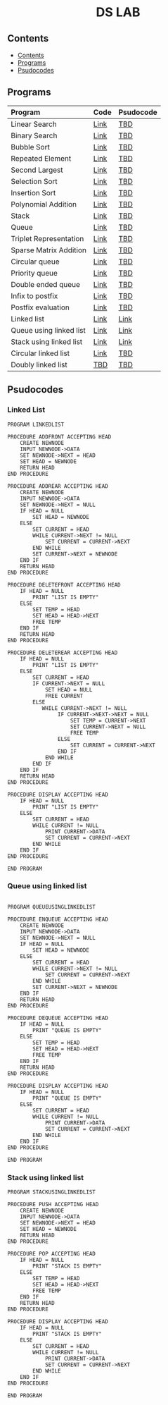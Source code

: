 <h1 align="center">DS LAB</h1>

## Contents
- [Contents](#contents)
- [Programs](#programs)
- [Psudocodes](#psudocodes)

## Programs
| Program | Code | Psudocode |
| :--- | :--- | :--- |
| Linear Search | [Link](https://github.com/csc-mec/DS_LAB/blob/main/linear_search.c) | [TBD](#linear-search) |
| Binary Search | [Link](https://github.com/csc-mec/DS_LAB/blob/main/binary_search.c) | [TBD](#binary-search) |
| Bubble Sort | [Link](https://github.com/csc-mec/DS_LAB/blob/main/bubble_sort.c) | [TBD](#bubble-sort) |
| Repeated Element | [Link](https://github.com/csc-mec/DS_LAB/blob/main/RepeatedElement.c) | [TBD](#repeated-element) |
| Second Largest | [Link](https://github.com/csc-mec/DS_LAB/blob/main/SecondLargest.c) | [TBD](#second-largest) |
| Selection Sort | [Link](https://github.com/csc-mec/DS_LAB/blob/main/selection_sort.c) | [TBD](#selection-sort) |
| Insertion Sort | [Link](https://github.com/csc-mec/DS_LAB/blob/main/InsertionSort.c)| [TBD](#insertion-sort) |
| Polynomial Addition | [Link](https://github.com/csc-mec/DS_LAB/blob/main/polynomial_add.c) | [TBD](#polynomial-addition) |
| Stack | [Link](https://github.com/csc-mec/DS_LAB/blob/main/stack.c) | [TBD](#stack) |
| Queue | [Link](https://github.com/csc-mec/DS_LAB/blob/main/queue.c) | [TBD](#queue) |
| Triplet Representation | [Link](https://github.com/csc-mec/DS_LAB/blob/main/SparseMatrix.c) | [TBD](#triplet-representation) |
| Sparse Matrix Addition | [Link](https://github.com/csc-mec/DS_LAB/blob/main/SparseMatrixAddition.c) | [TBD](#sparse-matrix-addition) |
| Circular queue | [Link](https://github.com/csc-mec/DS_LAB/blob/main/CircularQueue.c) | [TBD](#circular-queue) |
| Priority queue | [Link](https://github.com/csc-mec/DS_LAB/blob/main/PriorityQueue.c) | [TBD](#priority-queue) |
| Double ended queue | [Link](https://github.com/csc-mec/DS_LAB/blob/main/DoubleEndedQueue.c) | [TBD](#double-ended-queue) |
| Infix to postfix | [Link](https://github.com/csc-mec/DS_LAB/blob/main/Infix_to_Postfix.c) | [TBD](#infix-to-postfix) |
| Postfix evaluation | [Link](https://github.com/csc-mec/DS_LAB/blob/main/PostfixEvaluation.c) | [TBD](#postfix-evaluation) |
| Linked list | [Link](https://github.com/csc-mec/DS_LAB/blob/main/Linked_List_All.c) | [Link](#linked-list) |
| Queue using linked list | [Link](https://github.com/csc-mec/DS_LAB/blob/main/queue_using_linked_list.c) | [Link](#queue-using-linked-list) |
| Stack using linked list | [Link](https://github.com/csc-mec/DS_LAB/blob/main/StackLinkedList.c) | [Link](#stack-using-linked-list) |
| Circular linked list | [Link](https://github.com/csc-mec/DS_LAB/blob/main/CircularLinkedList.c) | [TBD](#circular-linked-list) |
| Doubly linked list | [TBD]() | [TBD](#doubly-linked-list) |


## Psudocodes

### Linked List
```psudocode
PROGRAM LINKEDLIST

PROCEDURE ADDFRONT ACCEPTING HEAD
    CREATE NEWNODE
    INPUT NEWNODE->DATA
    SET NEWNODE->NEXT = HEAD
    SET HEAD = NEWNODE
    RETURN HEAD
END PROCEDURE

PROCEDURE ADDREAR ACCEPTING HEAD
    CREATE NEWNODE
    INPUT NEWNODE->DATA
    SET NEWNODE->NEXT = NULL
    IF HEAD = NULL
        SET HEAD = NEWNODE
    ELSE
        SET CURRENT = HEAD
        WHILE CURRENT->NEXT != NULL
            SET CURRENT = CURRENT->NEXT
        END WHILE
        SET CURRENT->NEXT = NEWNODE
    END IF
    RETURN HEAD
END PROCEDURE

PROCEDURE DELETEFRONT ACCEPTING HEAD
    IF HEAD = NULL
        PRINT "LIST IS EMPTY"
    ELSE
        SET TEMP = HEAD
        SET HEAD = HEAD->NEXT
        FREE TEMP
    END IF
    RETURN HEAD
END PROCEDURE

PROCEDURE DELETEREAR ACCEPTING HEAD
    IF HEAD = NULL
        PRINT "LIST IS EMPTY"
    ELSE
        SET CURRENT = HEAD
        IF CURRENT->NEXT = NULL
            SET HEAD = NULL
            FREE CURRENT
        ELSE
           WHILE CURRENT->NEXT != NULL
                IF CURRENT->NEXT->NEXT = NULL
                    SET TEMP = CURRENT->NEXT
                    SET CURRENT->NEXT = NULL
                    FREE TEMP
                ELSE
                    SET CURRENT = CURRENT->NEXT
                END IF
            END WHILE
        END IF
    END IF
    RETURN HEAD
END PROCEDURE

PROCEDURE DISPLAY ACCEPTING HEAD
    IF HEAD = NULL
        PRINT "LIST IS EMPTY"
    ELSE
        SET CURRENT = HEAD
        WHILE CURRENT != NULL
            PRINT CURRENT->DATA
            SET CURRENT = CURRENT->NEXT
        END WHILE
    END IF
END PROCEDURE

END PROGRAM
```
### Queue using linked list
```psudocode

PROGRAM QUEUEUSINGLINKEDLIST

PROCEDURE ENQUEUE ACCEPTING HEAD
    CREATE NEWNODE
    INPUT NEWNODE->DATA
    SET NEWNODE->NEXT = NULL
    IF HEAD = NULL
        SET HEAD = NEWNODE
    ELSE
        SET CURRENT = HEAD
        WHILE CURRENT->NEXT != NULL
            SET CURRENT = CURRENT->NEXT
        END WHILE
        SET CURRENT->NEXT = NEWNODE
    END IF
    RETURN HEAD
END PROCEDURE

PROCEDURE DEQUEUE ACCEPTING HEAD
    IF HEAD = NULL
        PRINT "QUEUE IS EMPTY"
    ELSE
        SET TEMP = HEAD
        SET HEAD = HEAD->NEXT
        FREE TEMP
    END IF
    RETURN HEAD
END PROCEDURE

PROCEDURE DISPLAY ACCEPTING HEAD
    IF HEAD = NULL
        PRINT "QUEUE IS EMPTY"
    ELSE
        SET CURRENT = HEAD
        WHILE CURRENT != NULL
            PRINT CURRENT->DATA
            SET CURRENT = CURRENT->NEXT
        END WHILE
    END IF
END PROCEDURE

END PROGRAM
```
### Stack using linked list
```psudocode
PROGRAM STACKUSINGLINKEDLIST

PROCEDURE PUSH ACCEPTING HEAD
    CREATE NEWNODE
    INPUT NEWNODE->DATA
    SET NEWNODE->NEXT = HEAD
    SET HEAD = NEWNODE
    RETURN HEAD
END PROCEDURE

PROCEDURE POP ACCEPTING HEAD
    IF HEAD = NULL
        PRINT "STACK IS EMPTY"
    ELSE
        SET TEMP = HEAD
        SET HEAD = HEAD->NEXT
        FREE TEMP
    END IF
    RETURN HEAD
END PROCEDURE

PROCEDURE DISPLAY ACCEPTING HEAD
    IF HEAD = NULL
        PRINT "STACK IS EMPTY"
    ELSE
        SET CURRENT = HEAD
        WHILE CURRENT != NULL
            PRINT CURRENT->DATA
            SET CURRENT = CURRENT->NEXT
        END WHILE
    END IF
END PROCEDURE

END PROGRAM
```



